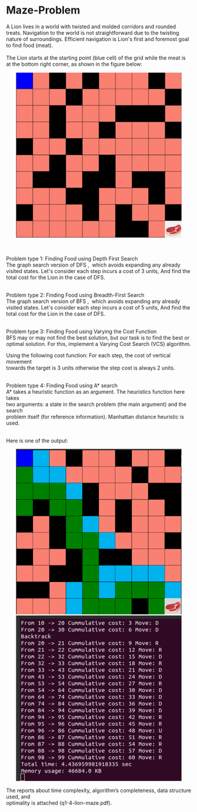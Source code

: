 # Maze-Problem
A Lion lives in a world with twisted and molded corridors and rounded treats. Navigation to the
world is not straightforward due to the twisting nature of surroundings. Efficient navigation is Lion's
first and foremost goal to find food (meat). <br/>
<br/>
The Lion starts at the starting point (blue cell) of the grid while the meat is at the bottom right corner,
as shown in the figure below:<br/>

<p align="center">
  <img src="Screenshot3.png" width="450" title="hover text">
</p>
<br/>

Problem type 1: Finding Food using Depth First Search <br/>
The graph search version of DFS , ​ which avoids expanding any
already visited states. Let's consider each step incurs a cost of 3 units,
And find the total cost for the Lion in the case of DFS. <br/><br/>

Problem type 2: Finding Food using Breadth-First Search <br/>
The graph search version of BFS , ​ which avoids expanding any
already visited states. Let's consider each step incurs a cost of 5 units,
And find the total cost for the Lion in the case of DFS. <br/><br/>

Problem type 3: Finding Food using Varying the Cost Function <br/>
BFS may or may not find the best solution, but our task is to find the best
or optimal solution. For this, implement a Varying Cost Search (VCS) algorithm.

Using the following cost function: For each step, the cost of vertical movement <br/>
towards the target is 3 units otherwise the step cost is always 2 units. <br/><br/>

Problem type 4: Finding Food using A* search <br/>
A* takes a heuristic function as an argument. The heuristics function here takes <br/>
two arguments: a state in the search problem (the main argument) and the search <br/>
problem itself (for reference information). Manhattan distance heuristic is used.
<br/><br/>

Here is one of the output:<br/>
<p align="center">
  <img src="Screenshot1.png" width="450" title="hover text">
    <img src="Screenshot2.png" width="450" title="hover text">

</p>
The reports about time complexity, algorithm’s completeness, data structure used, and <br/> optimality is attached (q1-4-lion-maze.pdf).



